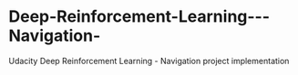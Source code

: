 # Deep-Reinforcement-Learning---Navigation-
Udacity Deep Reinforcement Learning - Navigation project implementation

